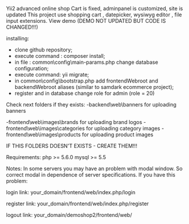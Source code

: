 Yii2 advanced online shop
Cart is fixed, adminpanel is customized, site is updated
This project use shopping cart , datepicker, wysiwyg editor , file input extensions.
View demo (DEMO NOT UPDATED BUT CODE IS CHANGED!!!)

installing:
 - clone github repository;
 - execute command : composer install;
 - in file : common\config\main-params.php change database configuration;
 - execute command: yii migrate;
 - in common\config\bootstrap.php add frontendWebroot and backendWebroot aliases (similar to samdark ecommerce project);
 - register and in database change role for admin (role = 20)
 
 Check next folders if they exists:
  -backend\web\banners for uploading banners
  
  -frontend\web\images\brands for uploading brand logos
  -frontend\web\images\categories for uploading category images
  -frontend\web\images\products for uploading product images
 
 IF THIS FOLDERS DOESN'T EXISTS - CREATE THEM!!!
 
 Requirements:
 php >= 5.6.0
 mysql >= 5.5
 
 Notes:
  In some servers you may have an problem with modal window. So correct modal in dependence of server specifications.
  If you have this problem:
  
  login link: 
  your_domain/frontend/web/index.php/login
 
  register link: 
  your_domain/frontend/web/index.php/register
  
  logout link: 
  your_domain/demoshop2/frontend/web/
